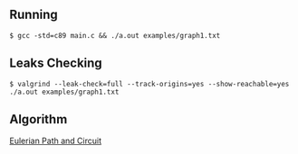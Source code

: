 ## Running

`$ gcc -std=c89 main.c && ./a.out examples/graph1.txt`

## Leaks Checking

`$ valgrind --leak-check=full --track-origins=yes --show-reachable=yes ./a.out examples/graph1.txt`

## Algorithm

[Eulerian Path and Circuit](http://www.graph-magics.com/articles/euler.php)
